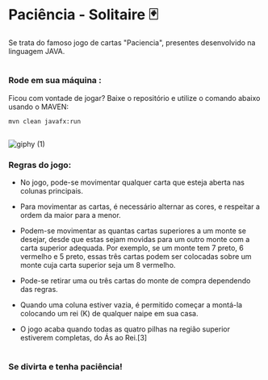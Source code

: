 <h1> Paciência - Solitaire 🃏 </h1>
Se trata do famoso jogo de cartas "Paciencia", presentes desenvolvido na linguagem JAVA.



<br>

#

<h3> Rode em sua máquina : </h3>
Ficou com vontade de jogar? Baixe o repositório e utilize o comando abaixo usando o MAVEN: 

<br> 

```
mvn clean javafx:run
```

## 

![giphy (1)](https://user-images.githubusercontent.com/92994715/210768253-fb891ff2-7679-4dbf-b39e-ed4666303e93.gif)

<h3> Regras do jogo: </h3>

 - No jogo, pode-se movimentar qualquer carta que esteja aberta nas colunas principais. 
 - Para movimentar as cartas, é necessário alternar as cores, e respeitar a ordem da maior para a menor.
 - Podem-se movimentar as quantas cartas superiores a um monte se desejar, desde que estas sejam movidas para um outro monte com a carta superior adequada. Por exemplo, se um monte tem 7 preto, 6 vermelho e 5 preto, essas três cartas podem ser colocadas sobre um monte cuja carta superior seja um 8 vermelho. 
 - Pode-se retirar uma ou três cartas do monte de compra dependendo das regras.

 - Quando uma coluna estiver vazia, é permitido começar a montá-la colocando um rei (K) de qualquer naipe em sua casa.

 - O jogo acaba quando todas as quatro pilhas na região superior estiverem completas, do Ás ao Rei.[3]


#
<h3> Se divirta e tenha paciência! </h3>
